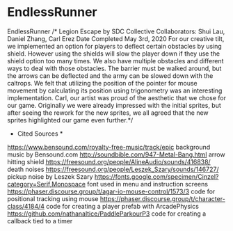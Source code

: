 # EndlessRunner
EndlessRunner 
/*                                          Legion Escape by SDC Collective 
                                    Collaborators: Shui Lau, Daniel Zhang, Carl Erez
                                              Date Completed May 3rd, 2020
        For our creative tilt, we implemented an option for players to deflect certain obstacles by using shield. However using the shields
    will slow the player down if they use the shield option too many times. We also have multiple obstacles and different ways to deal 
    with those obstacles. The barrier must be walked around, but the arrows can be deflected and the army can be slowed down with the 
    caltrops. We felt that utilizing the position of the pointer for mouse movement by calculating its position using trigonometry was
    an interesting implementation. Carl, our artist was proud of the aesthetic that we chose for our game. Originally we were already 
    impressed with the initial sprites, but after seeing the rework for the new sprites, we all agreed that the new sprites highlighted 
    our game even further.*/

* Cited Sources *

https://www.bensound.com/royalty-free-music/track/epic		           background music by Bensound.com
http://soundbible.com/947-Metal-Bang.html			                       arrow hitting shield
https://freesound.org/people/AlineAudio/sounds/416838/		           death noises
https://freesound.org/people/Leszek_Szary/sounds/146727/             pickup noise by Leszek Szary
https://fonts.google.com/specimen/Cinzel?category=Serif,Monospace    font used in menu and instruction screens
https://phaser.discourse.group/t/agar-io-mouse-control/1573/3        code for positional tracking using mouse
https://phaser.discourse.group/t/character-class/4184/4              code for creating a player prefab with ArcadePhysics
https://github.com/nathanaltice/PaddleParkourP3                      code for creating a callback tied to a timer 
